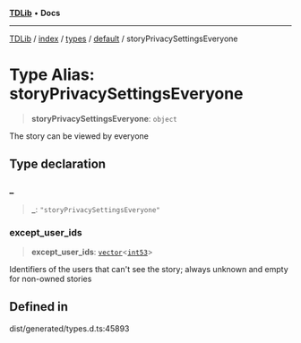 [**TDLib**](../../../../../../README.md) • **Docs**

***

[TDLib](../../../../../../modules.md) / [index](../../../../../README.md) / [types](../../../README.md) / [default](../README.md) / storyPrivacySettingsEveryone

# Type Alias: storyPrivacySettingsEveryone

> **storyPrivacySettingsEveryone**: `object`

The story can be viewed by everyone

## Type declaration

### \_

> **\_**: `"storyPrivacySettingsEveryone"`

### except\_user\_ids

> **except\_user\_ids**: [`vector`](vector.md)\<[`int53`](int53-1.md)\>

Identifiers of the users that can't see the story; always unknown and empty for non-owned stories

## Defined in

dist/generated/types.d.ts:45893
